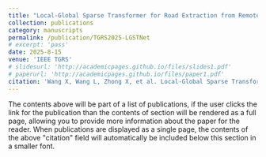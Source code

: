 ```yaml
---
title: "Local-Global Sparse Transformer for Road Extraction from Remote Sensing Imagery (Minor Revision)"
collection: publications
category: manuscripts
permalink: /publication/TGRS2025-LGSTNet
# excerpt: 'pass'
date: 2025-8-15
venue: 'IEEE TGRS'
# slidesurl: 'http://academicpages.github.io/files/slides1.pdf'
# paperurl: 'http://academicpages.github.io/files/paper1.pdf'
citation: 'Wang X, Wang L, Zhong X, et al. Local-Global Sparse Transformer for Road Extraction from Remote Sensing Imagery[J]. IEEE Transactions on Geoscience and Remote Sensing.'
---
```


The contents above will be part of a list of publications, if the user clicks the link for the publication than the contents of section will be rendered as a full page, allowing you to provide more information about the paper for the reader. When publications are displayed as a single page, the contents of the above "citation" field will automatically be included below this section in a smaller font.